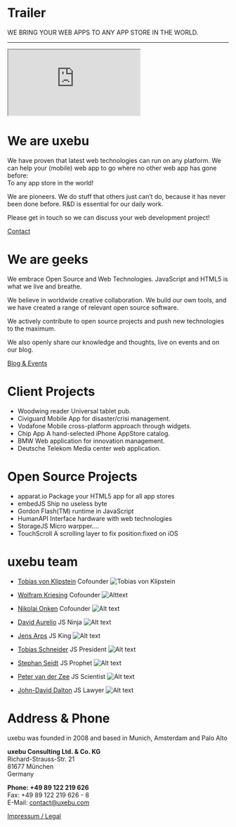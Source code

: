 Trailer
=======

WE BRING YOUR WEB APPS
TO ANY APP STORE IN THE WORLD.

* * *

<iframe src="http://mario.qfox.nl/">
	Your Browser does not support iframes.
	Please update to Internet Explorer 4!
</iframe>

We are uxebu
============

We have proven that latest web technologies can run on any platform. We can help your (mobile) web app to go where no other web app has gone before:  
To any app store in the world!

We are pioneers. We do stuff that others just can’t do, because it has never been done before. R&D is essential for our daily work.

Please get in touch so we can discuss your web development project!

[Contact](http://uxebu.com/test.html)


We are geeks
============

We embrace Open Source and Web Technologies. JavaScript and HTML5 is what we live and breathe.

We believe in worldwide creative collaboration.
We build our own tools, and we have created a range of relevant open source software.

We actively contribute to open source  projects and push new technologies to the maximum.

We also openly share our knowledge and thoughts, live on events and on our blog.

[Blog & Events](http://uxebu.com)


Client Projects
===============

* Woodwing reader
  Universal tablet pub.
* Civiguard
  Mobile App for disaster/crisi management.
* Vodafone
  Mobile cross-platform approach through widgets.
* Chip App
  A hand-selected iPhone AppStore catalog.
* BMW
  Web application for innovation management.
* Deutsche Telekom
  Media center web application.

Open Source Projects
====================

* apparat.io
  Package your HTML5 app for all app stores
* embedJS
  Ship no useless byte
* Gordon
  Flash(TM) runtime in JavaScript
* HumanAPI
  Interface hardware with web technologies
* StorageJS
  Micro warpper....
* TouchScroll
  A scrolling layer to fix position:fixed on iOS

uxebu team
==========

* [Tobias von Klipstein](team/klipstein.html)
  Cofounder
  ![Tobias von Klipstein](static/img/team/klipstein.png)

* [Wolfram Kriesing](team/kriesing.html)
  Cofounder
  ![Alttext](static/img/team/kriesing.png)

* [Nikolai Onken](team/onken.html)
  Cofounder
  ![Alt text](static/img/team/onken.png)

* [David Aurelio](team/aurelio.html)
  JS Ninja
  ![Alt text](static/img/team/aurelio.png)

* [Jens Arps](team/arps.html)
  JS King
  ![Alt text](static/img/team/arps.png)

* [Tobias Schneider](team/schneider.html)
  JS President
  ![Alt text](static/img/team/schneider.png)

* [Stephan Seidt](team/seidt.html)
  JS Prophet
  ![Alt text](static/img/team/seidt.png)

* [Peter van der Zee](team/zee.html)
  JS Scientist
  ![Alt text](static/img/team/zee.png)

* [John-David Dalton](team/dalton.html)
  JS Lawyer
  ![Alt text](static/img/team/dalton.png)


Address & Phone
===============

uxebu was founded in 2008 and based in Munich, Amsterdam and Palo Alto

**uxebu Consulting Ltd. & Co. KG**  
Richard-Strauss-Str. 21  
81677 München  
Germany  

**Phone: +49 89 122 219 626**  
Fax: +49 89 122 219 626 - 8  
E-Mail: contact@uxebu.com

[Impressum / Legal](http://uxebu.com/legal)
